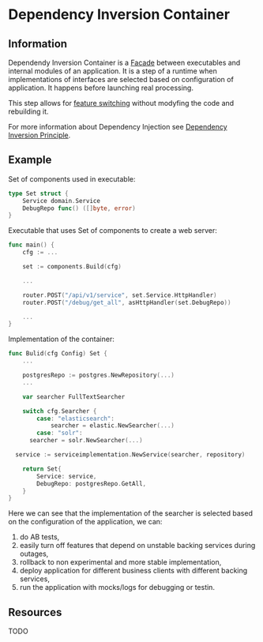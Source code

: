 # Dependency Inversion Container

## Information

Dependendy Inversion Container is a [Facade](https://github.com/vimcki/design-principles/blob/master/Facade.md) between executables and internal modules of an application. It is a step of a runtime when implementations of interfaces are selected based on configuration of application. It happens before launching real processing.

This step allows for [feature switching](https://github.com/vimcki/design-principles/blob/master/Feature%20Switch.md) without modyfing the code and rebuilding it.

For more information about Dependency Injection see [Dependency Inversion Principle](https://github.com/vimcki/design-principles/blob/master/Dependency%20Inversion%20Principle.md).

## Example

Set of components used in executable:
```go
type Set struct {
	Service domain.Service
	DebugRepo func() ([]byte, error)
}
```

Executable that uses Set of components to create a web server:
```go
func main() {
	cfg := ...

	set := components.Build(cfg)

	...

	router.POST("/api/v1/service", set.Service.HttpHandler)
	router.POST("/debug/get_all", asHttpHandler(set.DebugRepo))

	...
}
```

Implementation of the container:
```go
func Bulid(cfg Config) Set {
	...

	postgresRepo := postgres.NewRepository(...)
	...

	var searcher FullTextSearcher

	switch cfg.Searcher {
		case: "elasticsearch":
			searcher = elastic.NewSearcher(...)
		case: "solr":
      searcher = solr.NewSearcher(...)

  service := serviceimplementation.NewService(searcher, repository)

	return Set{
		Service: service,
		DebugRepo: postgresRepo.GetAll,
	}
}
```
Here we can see that the implementation of the searcher is selected based on the configuration of the application, we can:

1. do AB tests,
1. easily turn off features that depend on unstable backing services during outages,
1. rollback to non experimental and more stable implementation,
1. deploy application for different business clients with different backing services,
1. run the application with mocks/logs for debugging or testin.

## Resources 

TODO
